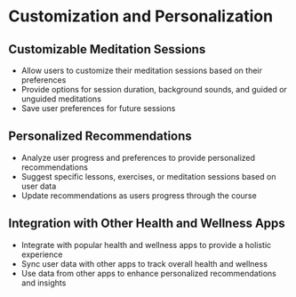# Customization and Personalization

## Customizable Meditation Sessions
- Allow users to customize their meditation sessions based on their preferences
- Provide options for session duration, background sounds, and guided or unguided meditations
- Save user preferences for future sessions

## Personalized Recommendations
- Analyze user progress and preferences to provide personalized recommendations
- Suggest specific lessons, exercises, or meditation sessions based on user data
- Update recommendations as users progress through the course

## Integration with Other Health and Wellness Apps
- Integrate with popular health and wellness apps to provide a holistic experience
- Sync user data with other apps to track overall health and wellness
- Use data from other apps to enhance personalized recommendations and insights
